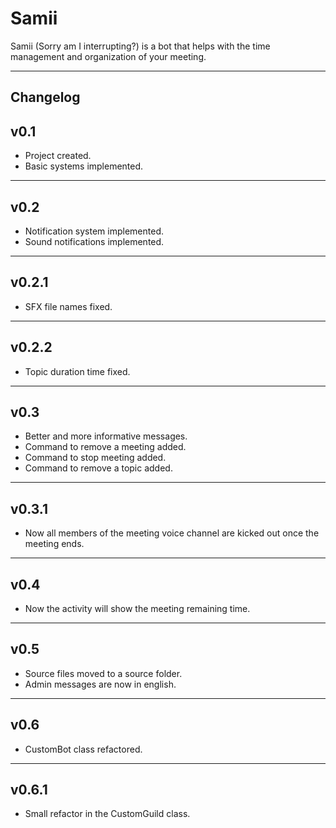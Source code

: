 # Samii

Samii (Sorry am I interrupting?) is a bot that helps with the time management and organization of your meeting.

---

## Changelog

## v0.1

* Project created.
* Basic systems implemented.

---

## v0.2

* Notification system implemented.
* Sound notifications implemented.

---

## v0.2.1

* SFX file names fixed.

---

## v0.2.2

* Topic duration time fixed.

---

## v0.3

* Better and more informative messages.
* Command to remove a meeting added.
* Command to stop meeting added.
* Command to remove a topic added.

---

## v0.3.1

* Now all members of the meeting voice channel are kicked out once the meeting ends.

---

## v0.4

* Now the activity will show the meeting remaining time.

---

## v0.5

* Source files moved to a source folder.
* Admin messages are now in english.

---

## v0.6

* CustomBot class refactored.

---

## v0.6.1

* Small refactor in the CustomGuild class.
